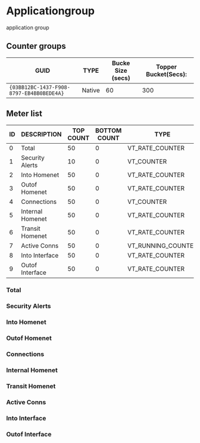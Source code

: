 # Applicationgroup 

application group

## Counter groups

| GUID                                     | TYPE   | Bucke Size (secs) | Topper Bucket(Secs): |
| ---------------------------------------- | ------ | ----------------- | -------------------- |
| `{03BB12BC-1437-F908-8797-EB4BB0BEDE4A}` | Native | 60                | 300                  |

## Meter list

| ID  | DESCRIPTION                | TOP COUNT | BOTTOM COUNT | TYPE               | UNITS   |
| --- | -------------------------- | --------- | ------------ | ------------------ | ------- |
| 0   | Total                      | 50        | 0            | VT_RATE_COUNTER    | Bps     |
| 1   | Security Alerts            | 10        | 0            | VT_COUNTER         | Alerts  |
| 2   | Into Homenet               | 50        | 0            | VT_RATE_COUNTER    | Bps     |
| 3   | Outof Homenet              | 50        | 0            | VT_RATE_COUNTER    | Bps     |
| 4   | Connections                | 50        | 0            | VT_COUNTER         | Conns   |
| 5   | Internal Homenet           | 50        | 0            | VT_RATE_COUNTER    | Bps     |
| 6   | Transit Homenet            | 50        | 0            | VT_RATE_COUNTER    | Bps     |
| 7   | Active Conns               | 50        | 0            | VT_RUNNING_COUNTER | Conns   |
| 8   | Into Interface             | 50        | 0            | VT_RATE_COUNTER    | Bps     |
| 9   | Outof Interface            | 50        | 0            | VT_RATE_COUNTER    | Bps     |


### Total                      
### Security Alerts            
### Into Homenet               
### Outof Homenet              
### Connections                
### Internal Homenet           
### Transit Homenet            
### Active Conns               
### Into Interface             
### Outof Interface            